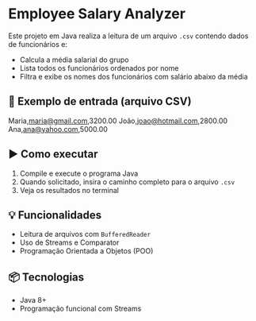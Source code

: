 # Employee Salary Analyzer

Este projeto em Java realiza a leitura de um arquivo `.csv` contendo dados de funcionários e:

- Calcula a média salarial do grupo
- Lista todos os funcionários ordenados por nome
- Filtra e exibe os nomes dos funcionários com salário abaixo da média

## 📁 Exemplo de entrada (arquivo CSV)
Maria,maria@gmail.com,3200.00
João,joao@hotmail.com,2800.00
Ana,ana@yahoo.com,5000.00

## ▶️ Como executar

1. Compile e execute o programa Java
2. Quando solicitado, insira o caminho completo para o arquivo `.csv`
3. Veja os resultados no terminal

## 💡 Funcionalidades

- Leitura de arquivos com `BufferedReader`
- Uso de Streams e Comparator
- Programação Orientada a Objetos (POO)

## 📦 Tecnologias

- Java 8+
- Programação funcional com Streams
